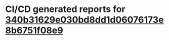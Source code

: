 # CI/CD generated reports for [340b31629e030bd8dd1d06076173e8b6751f08e9](https://github.com/hydephp/develop/commit/340b31629e030bd8dd1d06076173e8b6751f08e9)
